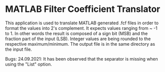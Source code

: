 # MATLAB Filter Coefficient Translator
This application is used to translate MATLAB generated .fcf files in order to format the values into 2's complement. 
It expects values ranging from ~ -1 to 1. In other words the result is composed of a sign bit (MSB) and the fraction part of the input (LSB).
Integer values are being rounded to the respective maximum/minimum.
The output file is in the same directory as the input file.

Bugs:
24.09.2021: It has been observed that the separator is missing when using the "List" option.
